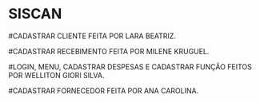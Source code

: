 # SISCAN

#CADASTRAR CLIENTE FEITA POR LARA BEATRIZ.

#CADASTRAR RECEBIMENTO FEITA POR MILENE KRUGUEL.

#LOGIN, MENU, CADASTRAR DESPESAS E CADASTRAR FUNÇÃO FEITOS POR WELLITON GIORI SILVA.

#CADASTRAR FORNECEDOR FEITA POR ANA CAROLINA. 

